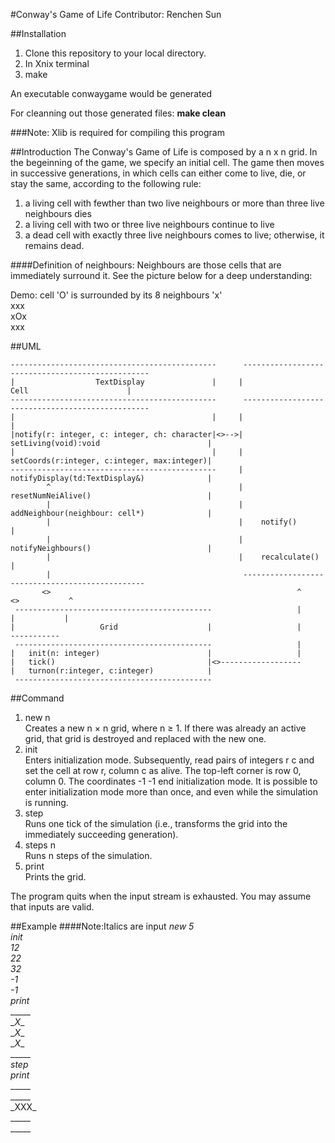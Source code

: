 #Conway's Game of Life
Contributor: Renchen Sun

##Installation 
1. Clone this repository to your local directory. 
2. In Xnix terminal
3. make

An executable conwaygame would be generated

For cleanning out those generated files:
**make clean**

###Note: Xlib is required for compiling this program

##Introduction
The Conway's Game of Life is composed by a n x n grid. In the begeinning of the game, we specify an initial cell. The game then moves in successive generations, in which cells can either come to live, die, or stay the same, according to the following rule:
1. a living cell with fewther than two live neighbours or more than three live neighbours dies
2. a living cell with two or three live neighbours continue to live
3. a dead cell with exactly three live neighbours comes to live; otherwise, it remains dead.

####Definition of neighbours: Neighbours are those cells that are immediately surround it. See the picture below for a deep understanding:

Demo: cell 'O' is surrounded by its 8 neighbours 'x'   
xxx     
xOx     
xxx      

##UML																											
																													
	----------------------------------------------      -------------------------------------------------			
    |  		           TextDisplay               |     |					  Cell 						|			
	----------------------------------------------		-------------------------------------------------			
	|					     					 |	   |					                            |
	|notify(r: integer, c: integer, ch: character|<>-->|	setLiving(void):void                        |
	|				                             |     |	setCoords(r:integer, c:integer, max:integer)|
	----------------------------------------------	   |	notifyDisplay(td:TextDisplay&)              |
			^										   |	resetNumNeiAlive()                          |
			|										   |	addNeighbour(neighbour: cell*)              |
			|										   |	notify()                                    |
			|										   |	notifyNeighbours()                          |
			|										   |	recalculate()                               |
		    |										    ------------------------------------------------	
		   <>														^            <>           ^
	 --------------------------------------------					|	          |           |
	|					Grid					|					|              -----------
	 --------------------------------------------					|
	|	init(n: integer)						|					|
	|	tick()									|<>------------------
	|	turnon(r:integer, c:integer)			|
	 --------------------------------------------
	 
	 
##Command
1. new n       
Creates a new n × n grid, where n ≥ 1. If there was already an active grid, that grid is destroyed and replaced with the new one.
2. init      
Enters initialization mode. Subsequently, read pairs of integers r c and set the cell at row r, column c as alive. The top-left corner is row 0, column 0. The coordinates -1 -1 end initialization mode. It is possible to enter initialization mode more than once, and even while the simulation is running.
3. step      
Runs one tick of the simulation (i.e., transforms the grid into the immediately succeeding generation).
4. steps n      
Runs n steps of the simulation.
5. print      
Prints the grid.	 

The program quits when the input stream is exhausted. You may assume that inputs are valid.


##Example
####Note:Italics are input
*new 5*      
*init*      
*12*     
*22*     
*32*      
*-1*      
*-1*      
*print*       
\_____      
\__X__      
\__X__     
\__X__      
\_____       
*step*       
*print*       
\_____       
\_____      
\_XXX_       
\_____       
\_____     

